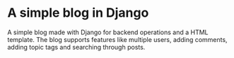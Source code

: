 # A simple blog in Django

A simple blog made with Django for backend operations and a HTML template. The blog supports features like multiple users, adding comments, adding topic tags and searching through posts. 

